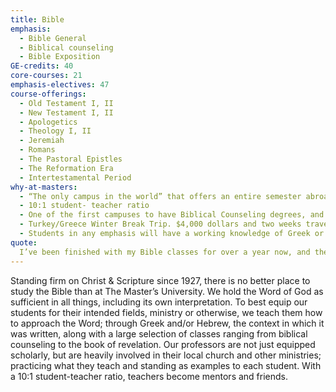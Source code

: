 ```yaml
---
title: Bible
emphasis:
  - Bible General
  - Biblical counseling
  - Bible Exposition
GE-credits: 40
core-courses: 21
emphasis-electives: 47
course-offerings:
  - Old Testament I, II
  - New Testament I, II
  - Apologetics
  - Theology I, II
  - Jeremiah
  - Romans
  - The Pastoral Epistles
  - The Reformation Era
  - Intertestamental Period
why-at-masters:
  - “The only campus in the world” that offers an entire semester abroad in Israel. Studying the Bible in the land it occurred. Can earn 15-18 units towards Bible Minor or Major.
  - 10:1 student- teacher ratio
  - One of the first campuses to have Biblical Counseling degrees, and one of the few to hold to ACBC counseling vs. integrational models
  - Turkey/Greece Winter Break Trip. $4,000 dollars and two weeks traveling ancient sits and the places to which Paul addressed his letters.
  - Students in any emphasis will have a working knowledge of Greek or Hebrew, be able to apply hermeneutics to correctly interpret biblical text, and understand ministry from a biblical perspective
quote:
  I’ve been finished with my Bible classes for over a year now, and there hasn't been a day gone by that I'm not thankful for how great an education I received. . .As much as I have learned from the classes, I have learned so much more from the professors. Their lives as examples of men who want nothing but to serve Christ have been the most impactful thing to me during my time at The Master's University. They have taught me lessons about life and ministry that no book could ever teach, and because of that I will always be indebted to them” (Stevie Noch, ’15)
---
```


Standing firm on Christ & Scripture since 1927, there is no better place to study the Bible than at The Master’s University. We hold the Word of God as sufficient in all things, including its own interpretation. To best equip our students for their intended fields, ministry or otherwise, we teach them how to approach the Word; through Greek and/or Hebrew, the context in which it was written, along with a large selection of classes ranging from biblical counseling to the book of revelation.
Our professors are not just equipped scholarly, but are heavily involved in their local church and other ministries; practicing what they teach and standing as examples to each student. With a 10:1 student-teacher ratio, teachers become mentors and friends.
